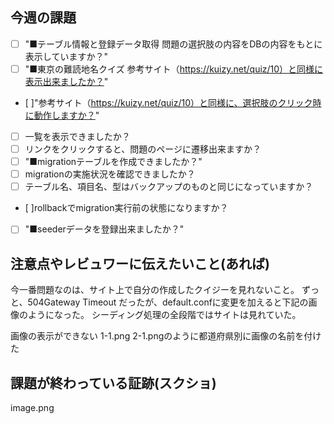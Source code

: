 ## 今週の課題
- [ ] "■テーブル情報と登録データ取得
問題の選択肢の内容をDBの内容をもとに表示していますか？"	
- [ ] "■東京の難読地名クイズ
参考サイト（https://kuizy.net/quiz/10）と同様に表示出来ましたか？"	
- [ ]"参考サイト（https://kuizy.net/quiz/10）と同様に、選択肢のクリック時に動作しますか？"		
- [ ] 一覧を表示できましたか？				
- [ ] リンクをクリックすると、問題のページに遷移出来ますか？					
- [ ] "■migrationテーブルを作成できましたか？"				
- [ ] migrationの実施状況を確認できましたか？						
- [ ] テーブル名、項目名、型はバックアップのものと同じになっていますか？				
- [ ]rollbackでmigration実行前の状態になりますか？						
- [ ] "■seederデータを登録出来ましたか？"		
			
				
			
			
				

## 注意点やレビュワーに伝えたいこと(あれば)
今一番問題なのは、サイト上で自分の作成したクイジーを見れないこと。
ずっと、504Gateway Timeout だったが、default.confに変更を加えると下記の画像のようになった。
シーディング処理の全段階ではサイトは見れていた。

画像の表示ができない
1-1.png 2-1.pngのように都道府県別に画像の名前を付けた

## 課題が終わっている証跡(スクショ)
image.png

<!-- gitignore変える？ -->